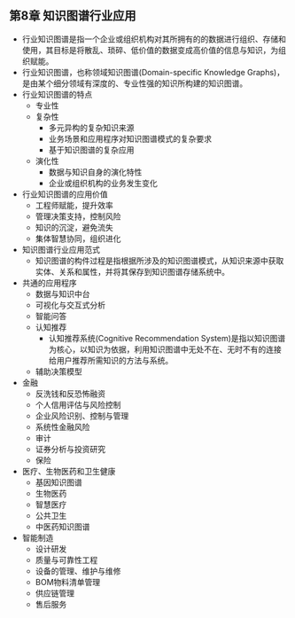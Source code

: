 ## 第8章 知识图谱行业应用
- 行业知识图谱是指一个企业或组织机构对其所拥有的的数据进行组织、存储和使用，其目标是将散乱、琐碎、低价值的数据变成高价值的信息与知识，为组织赋能。
- 行业知识图谱，也称领域知识图谱(Domain-specific Knowledge Graphs)，是由某个细分领域有深度的、专业性强的知识所构建的知识图谱。
- 行业知识图谱的特点
	- 专业性
	- 复杂性
		- 多元异构的复杂知识来源
		- 业务场景和应用程序对知识图谱模式的复杂要求
		- 基于知识图谱的复杂应用
	- 演化性
		- 数据与知识自身的演化特性
		- 企业或组织机构的业务发生变化
- 行业知识图谱的应用价值
	- 工程师赋能，提升效率
	- 管理决策支持，控制风险
	- 知识的沉淀，避免流失
	- 集体智慧协同，组织进化
- 知识图谱行业应用范式
	- 知识图谱的构件过程是指根据所涉及的知识图谱模式，从知识来源中获取实体、关系和属性，并将其保存到知识图谱存储系统中。
- 共通的应用程序
	- 数据与知识中台
	- 可视化与交互式分析
	- 智能问答
	- 认知推荐
		- 认知推荐系统(Cognitive Recommendation System)是指以知识图谱为核心，以知识为依据，利用知识图谱中无处不在、无时不有的连接给用户推荐所需知识的方法与系统。
	- 辅助决策模型
- 金融
	- 反洗钱和反恐怖融资
	- 个人信用评估与风险控制
	- 企业风险识别、控制与管理
	- 系统性金融风险
	- 审计
	- 证券分析与投资研究
	- 保险
- 医疗、生物医药和卫生健康
	- 基因知识图谱
	- 生物医药
	- 智慧医疗
	- 公共卫生
	- 中医药知识图谱
- 智能制造
	- 设计研发
	- 质量与可靠性工程
	- 设备的管理、维护与维修
	- BOM物料清单管理
	- 供应链管理
	- 售后服务